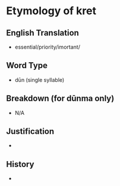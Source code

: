 # Etymology of kret

## English Translation
- essential/priority/imortant/

## Word Type
- dūn (single syllable)

## Breakdown (for dūnma only)
- N/A

## Justification
- 

## History
- 
